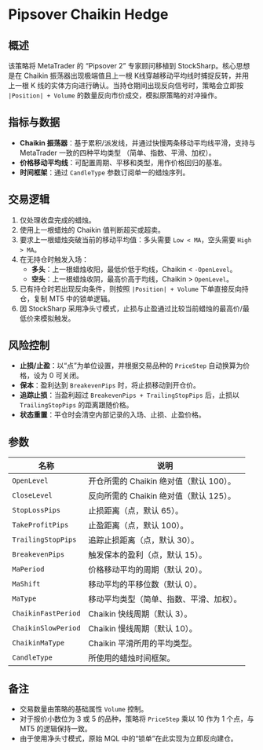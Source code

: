 # Pipsover Chaikin Hedge

## 概述
该策略将 MetaTrader 的 “Pipsover 2” 专家顾问移植到 StockSharp。核心思想是在 Chaikin 振荡器出现极端值且上一根
K线穿越移动平均线时捕捉反转，并用上一根 K 线的实体方向进行确认。当持仓期间出现反向信号时，策略会立即按
`|Position| + Volume` 的数量反向市价成交，模拟原策略的对冲操作。

## 指标与数据
- **Chaikin 振荡器**：基于累积/派发线，并通过快慢两条移动平均线平滑，支持与 MetaTrader 一致的四种平均类型
  （简单、指数、平滑、加权）。
- **价格移动平均线**：可配置周期、平移和类型，用作价格回归的基准。
- **时间框架**：通过 `CandleType` 参数订阅单一的蜡烛序列。

## 交易逻辑
1. 仅处理收盘完成的蜡烛。
2. 使用上一根蜡烛的 Chaikin 值判断超买或超卖。
3. 要求上一根蜡烛突破当前的移动平均值：多头需要 `Low < MA`，空头需要 `High > MA`。
4. 在无持仓时触发入场：
   - **多头**：上一根蜡烛收阳，最低价低于均线，Chaikin < `-OpenLevel`。
   - **空头**：上一根蜡烛收阴，最高价高于均线，Chaikin > `OpenLevel`。
5. 已有持仓时若出现反向条件，则按照 `|Position| + Volume` 下单直接反向持仓，复制 MT5 中的锁单逻辑。
6. 因 StockSharp 采用净头寸模式，止损与止盈通过比较当前蜡烛的最高价/最低价来模拟触发。

## 风险控制
- **止损/止盈**：以“点”为单位设置，并根据交易品种的 `PriceStep` 自动换算为价格，设为 0 可关闭。
- **保本**：盈利达到 `BreakevenPips` 时，将止损移动到开仓价。
- **追踪止损**：当盈利超过 `BreakevenPips + TrailingStopPips` 后，止损以 `TrailingStopPips` 的距离跟随价格。
- **状态重置**：平仓时会清空内部记录的入场、止损、止盈价格。

## 参数
| 名称 | 说明 |
| ---- | ---- |
| `OpenLevel` | 开仓所需的 Chaikin 绝对值（默认 100）。 |
| `CloseLevel` | 反向所需的 Chaikin 绝对值（默认 125）。 |
| `StopLossPips` | 止损距离（点，默认 65）。 |
| `TakeProfitPips` | 止盈距离（点，默认 100）。 |
| `TrailingStopPips` | 追踪止损距离（点，默认 30）。 |
| `BreakevenPips` | 触发保本的盈利（点，默认 15）。 |
| `MaPeriod` | 价格移动平均的周期（默认 20）。 |
| `MaShift` | 移动平均的平移位数（默认 0）。 |
| `MaType` | 移动平均类型（简单、指数、平滑、加权）。 |
| `ChaikinFastPeriod` | Chaikin 快线周期（默认 3）。 |
| `ChaikinSlowPeriod` | Chaikin 慢线周期（默认 10）。 |
| `ChaikinMaType` | Chaikin 平滑所用的平均类型。 |
| `CandleType` | 所使用的蜡烛时间框架。 |

## 备注
- 交易数量由策略的基础属性 `Volume` 控制。
- 对于报价小数位为 3 或 5 的品种，策略将 `PriceStep` 乘以 10 作为 1 个点，与 MT5 的逻辑保持一致。
- 由于使用净头寸模式，原始 MQL 中的“锁单”在此实现为立即反向建仓。
